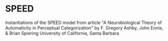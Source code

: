 # SPEED
Instantiations of the SPEED model from article "A Neurobiological Theory of Automaticity in Perceptual Categorization"  by F. Gregory Ashby, John Ennis, &amp; Brian Spiering University of California, Santa Barbara
